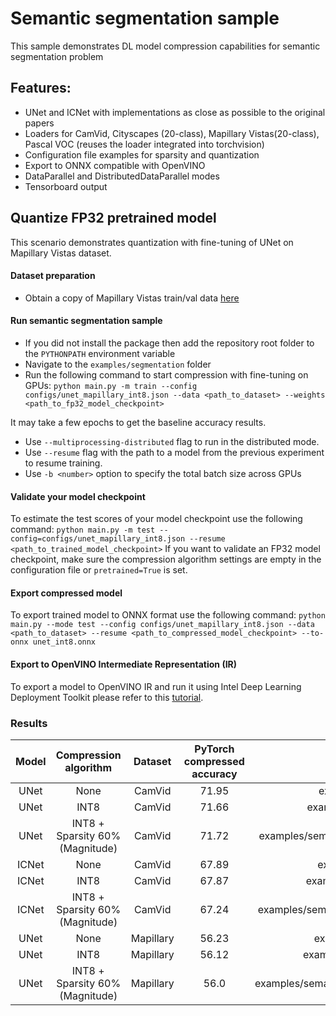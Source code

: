 # Semantic segmentation sample
This sample demonstrates DL model compression capabilities for semantic segmentation problem

## Features:
- UNet and ICNet with implementations as close as possible to the original papers
- Loaders for CamVid, Cityscapes (20-class), Mapillary Vistas(20-class), Pascal VOC (reuses the loader integrated into torchvision)
- Configuration file examples for sparsity and quantization
- Export to ONNX compatible with OpenVINO
- DataParallel and DistributedDataParallel modes
- Tensorboard output

## Quantize FP32 pretrained model
This scenario demonstrates quantization with fine-tuning of UNet on Mapillary Vistas dataset.

#### Dataset preparation
- Obtain a copy of Mapillary Vistas train/val data [here](https://www.mapillary.com/dataset/vistas/)

#### Run semantic segmentation sample
- If you did not install the package then add the repository root folder to the `PYTHONPATH` environment variable
- Navigate to the `examples/segmentation` folder
- Run the following command to start compression with fine-tuning on GPUs:
`python main.py -m train --config configs/unet_mapillary_int8.json --data <path_to_dataset> --weights <path_to_fp32_model_checkpoint>`

It may take a few epochs to get the baseline accuracy results.
- Use `--multiprocessing-distributed` flag to run in the distributed mode.
- Use `--resume` flag with the path to a model from the previous experiment to resume training.
- Use `-b <number>` option to specify the total batch size across GPUs

#### Validate your model checkpoint
To estimate the test scores of your model checkpoint use the following command:
`python main.py -m test --config=configs/unet_mapillary_int8.json --resume <path_to_trained_model_checkpoint>`
If you want to validate an FP32 model checkpoint, make sure the compression algorithm settings are empty in the configuration file or `pretrained=True` is set.

#### Export compressed model
To export trained model to ONNX format use the following command:
`python main.py --mode test --config configs/unet_mapillary_int8.json --data <path_to_dataset> --resume <path_to_compressed_model_checkpoint> --to-onnx unet_int8.onnx`

#### Export to OpenVINO Intermediate Representation (IR)

To export a model to OpenVINO IR and run it using Intel Deep Learning Deployment Toolkit please refer to this [tutorial](https://software.intel.com/en-us/openvino-toolkit).

### Results

|Model|Compression algorithm|Dataset|PyTorch compressed accuracy|Config path|PyTorch Checkpoint|
| :---: | :---: | :---: | :---: | :---: | :---: |
|UNet|None|CamVid|71.95|examples/semantic_segmentation/configs/unet_camvid.json|https://download.01.org/opencv/openvino_training_extensions/models/nncf/unet_camvid.pth|
|UNet|INT8|CamVid|71.66|examples/semantic_segmentation/configs/unet_camvid_int8.json|https://download.01.org/opencv/openvino_training_extensions/models/nncf/unet_camvid_int8.pth|
|UNet|INT8 + Sparsity 60% (Magnitude)|CamVid|71.72|examples/semantic_segmentation/configs/unet_camvid_magnitude_sparsity_int8.json|https://download.01.org/opencv/openvino_training_extensions/models/nncf/unet_camvid_magnitude_sparsity_int8.pth|
|ICNet|None|CamVid|67.89|examples/semantic_segmentation/configs/icnet_camvid.json|https://download.01.org/opencv/openvino_training_extensions/models/nncf/icnet_camvid.pth|
|ICNet|INT8|CamVid|67.87|examples/semantic_segmentation/configs/icnet_camvid_int8.json|https://download.01.org/opencv/openvino_training_extensions/models/nncf/icnet_camvid_int8.pth|
|ICNet|INT8 + Sparsity 60% (Magnitude)|CamVid|67.24|examples/semantic_segmentation/configs/icnet_camvid_magnitude_sparsity_int8.json|https://download.01.org/opencv/openvino_training_extensions/models/nncf/icnet_camvid_magnitude_sparsity_int8.pth|
|UNet|None|Mapillary|56.23|examples/semantic_segmentation/configs/unet_mapillary.json|https://download.01.org/opencv/openvino_training_extensions/models/nncf/unet_mapillary.pth|
|UNet|INT8|Mapillary|56.12|examples/semantic_segmentation/configs/unet_mapillary_int8.json|https://download.01.org/opencv/openvino_training_extensions/models/nncf/unet_mapillary_int8.pth|
|UNet|INT8 + Sparsity 60% (Magnitude)|Mapillary|56.0|examples/semantic_segmentation/configs/unet_mapillary_magnitude_sparsity_int8.json|https://download.01.org/opencv/openvino_training_extensions/models/nncf/unet_mapillary_magnitude_sparsity_int8.pth|

